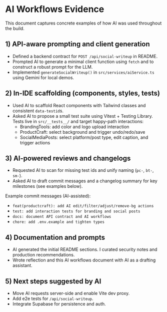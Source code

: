 # AI Workflows Evidence

This document captures concrete examples of how AI was used throughout the build.

## 1) API-aware prompting and client generation
- Defined a backend contract for `POST /api/social-writeup` in README.
- Prompted AI to generate a minimal client function using `fetch` and to construct a robust prompt for the LLM.
- Implemented `generateSocialWriteup()` in `src/services/aiService.ts` using Gemini for local demos.

## 2) In-IDE scaffolding (components, styles, tests)
- Used AI to scaffold React components with Tailwind classes and consistent `data-testid`s.
- Asked AI to propose a small test suite using Vitest + Testing Library. Tests live in `src/__tests__/` and target happy-path interactions:
  - BrandingTools: add color and logo upload interaction
  - ProductCraft: select background and trigger undo/redo/save
  - SocialMediaPosts: select platform/post type, edit caption, and trigger actions

## 3) AI-powered reviews and changelogs
- Requested AI to scan for missing test ids and unify naming (`pc-`, `bt-`, `sm-`).
- Asked AI to draft commit messages and a changelog summary for key milestones (see examples below).

Example commit messages (AI-assisted):
- `feat(productcraft): add AI edit/filter/adjust/remove-bg actions`
- `test: add interaction tests for branding and social posts`
- `docs: document API contract and AI workflows`
- `chore: add .env.example and tighten types`

## 4) Documentation and prompts
- AI generated the initial README sections. I curated security notes and production recommendations.
- Wrote reflection and this AI workflows document with AI as a drafting assistant.

## 5) Next steps suggested by AI
- Move AI requests server-side and enable Vite dev proxy.
- Add e2e tests for `/api/social-writeup`.
- Integrate Supabase for persistence and auth.
